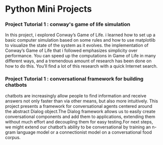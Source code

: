 # Python Mini Projects

### Project Tutorial 1 : conway's game of life simulation
In this project, i explored Conway’s Game of Life. i learned how to
set up a basic computer simulation based on some rules and how to use
matplotlib to visualize the state of the system as it evolves.
the implementation of Conway’s Game of Life that i followed emphasizes simplicity
over performance. You can speed up the computations in Game of Life in
many different ways, and a tremendous amount of research has been done
on how to do this. You’ll find a lot of this research with a quick Internet
search.

### Project Tutorial 1 : conversational framework for building chatbots 
chatbots are increasingly allow people to find information and receive answers 
not only faster than via other means, but also more intuitively.
This project presents a framework for conversational agents centered around
the abstract Dialog object.The Dialog framework allows us to easily create 
conversational components and add them to applications, extending them without
much effort and decoupling them for easy testing.For next steps, we might extend
our chatbot’s ability to be conversational by training an n-gram language model
or a connectionist model on a conversational food corpus.